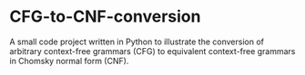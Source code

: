 # CFG-to-CNF-conversion
A small code project written in Python to illustrate the conversion of arbitrary context-free grammars (CFG) to equivalent context-free grammars in Chomsky normal form (CNF). 
